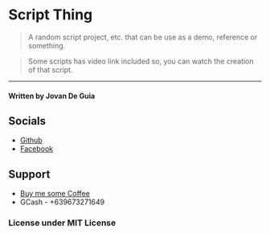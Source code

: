 # Script Thing

> A random script project, etc. that can be
> use as a demo, reference or something.

> Some scripts has video link included so, you can watch 
> the creation of that script.

----

#### Written by Jovan De Guia

## Socials

- [Github](https://github.com/jxmked)
- [Facebook](https://www.facebook.com/deguia25)

## Support

- [Buy me some Coffee](https://www.buymeacoffee.com/jxmked)
- GCash - +639673271649

### License under MIT License